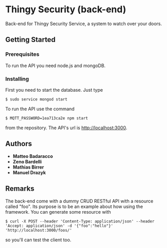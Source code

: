 # Thingy Security (back-end)

Back-end for Thingy Security Service, a system to watch over your doors.

## Getting Started

### Prerequisites

To run the API you need node.js and mongoDB.

### Installing

First you need to start the database. Just type

```
$ sudo service mongod start
```

To run the API use the command

```
$ MQTT_PASSWORD=1ea713ca2e npm start
```

from the repository. The API's url is [http://localhost:3000](http://localhost:3000).

## Authors

* **Matteo Badaracco**
* **Zeno Bardelli**
* **Mathias Birrer**
* **Manuel Drazyk**

## Remarks

The back-end come with a dummy CRUD RESTful API with a resource called "foo". Its purpose is to be an example about how using the framework. You can generate some resource with

```
$ curl -X POST --header 'Content-Type: application/json' --header 'Accept: application/json' -d '{"foo":"hello"}' 'http://localhost:3000/foos/'
```

so you'll can test the client too.

